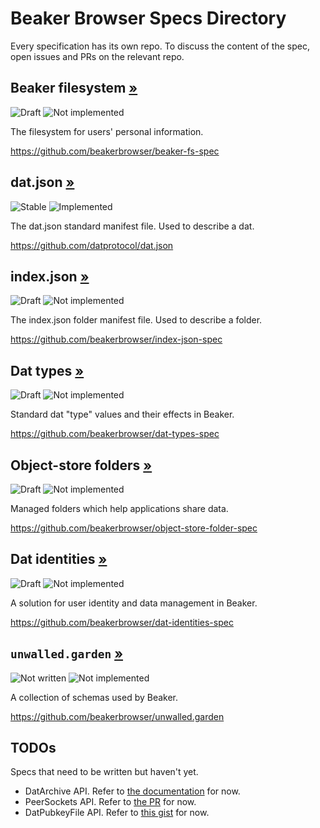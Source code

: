 # Beaker Browser Specs Directory

Every specification has its own repo.
To discuss the content of the spec, open issues and PRs on the relevant repo.

## Beaker filesystem [&raquo;](https://github.com/beakerbrowser/beaker-fs-spec)

![Draft](https://img.shields.io/badge/Draft-In%20progress-yellow.svg) ![Not implemented](https://img.shields.io/badge/Status-Not%20implemented-red.svg)

The filesystem for users' personal information.

https://github.com/beakerbrowser/beaker-fs-spec

## dat.json [&raquo;](https://github.com/datprotocol/dat.json)

![Stable](https://img.shields.io/badge/Draft-Stable-green.svg) ![Implemented](https://img.shields.io/badge/Status-Implemented-green.svg)

The dat.json standard manifest file. Used to describe a dat.

https://github.com/datprotocol/dat.json

## index.json [&raquo;](https://github.com/beakerbrowser/index-json-spec)

![Draft](https://img.shields.io/badge/Draft-In%20progress-yellow.svg) ![Not implemented](https://img.shields.io/badge/Status-Not%20implemented-red.svg)

The index.json folder manifest file. Used to describe a folder.

https://github.com/beakerbrowser/index-json-spec

## Dat types [&raquo;](https://github.com/beakerbrowser/dat-types-spec)

![Draft](https://img.shields.io/badge/Draft-In%20progress-yellow.svg) ![Not implemented](https://img.shields.io/badge/Status-Not%20implemented-red.svg)

Standard dat "type" values and their effects in Beaker.

https://github.com/beakerbrowser/dat-types-spec

## Object-store folders [&raquo;](https://github.com/beakerbrowser/object-store-folder-spec)

![Draft](https://img.shields.io/badge/Draft-In%20progress-yellow.svg) ![Not implemented](https://img.shields.io/badge/Status-Not%20implemented-red.svg)

Managed folders which help applications share data.

https://github.com/beakerbrowser/object-store-folder-spec

## Dat identities [&raquo;](https://github.com/beakerbrowser/dat-identities-spec)

![Draft](https://img.shields.io/badge/Draft-In%20progress-yellow.svg) ![Not implemented](https://img.shields.io/badge/Status-Not%20implemented-red.svg)

A solution for user identity and data management in Beaker.

https://github.com/beakerbrowser/dat-identities-spec

## `unwalled.garden` [&raquo;](https://github.com/beakerbrowser/unwalled.garden)

![Not written](https://img.shields.io/badge/Draft-Not%20written-red.svg) ![Not implemented](https://img.shields.io/badge/Status-Not%20implemented-red.svg)

A collection of schemas used by Beaker.

https://github.com/beakerbrowser/unwalled.garden

## TODOs

Specs that need to be written but haven't yet.

 - DatArchive API. Refer to [the documentation](https://beakerbrowser.com/docs/apis/dat) for now.
 - PeerSockets API. Refer to [the PR](https://github.com/beakerbrowser/beaker-core/pull/6) for now.
 - DatPubkeyFile API. Refer to [this gist](https://gist.github.com/pfrazee/e4a9d1bdd095564991b5b75a5fe49bd7) for now.
